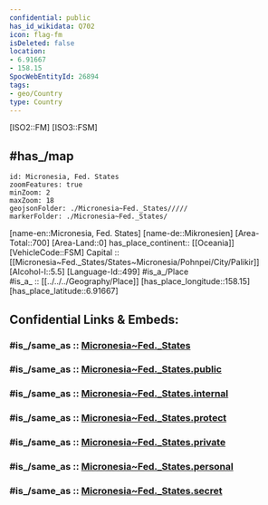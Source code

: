 ```yaml
---
confidential: public
has_id_wikidata: Q702
icon: flag-fm
isDeleted: false
location:
- 6.91667
- 158.15
SpocWebEntityId: 26894
tags:
- geo/Country
type: Country
---
```


[ISO2::FM] 
[ISO3::FSM]  

## #has_/map  




```leaflet
id: Micronesia, Fed. States
zoomFeatures: true 
minZoom: 2 
maxZoom: 18
geojsonFolder: ./Micronesia~Fed._States/////
markerFolder: ./Micronesia~Fed._States/
```

[name-en::Micronesia, Fed. States] 
[name-de::Mikronesien] 
[Area-Total::700] 
[Area-Land::0] 
has_place_continent:: [[Oceania]]  
[VehicleCode::FSM] 
Capital :: [[Micronesia~Fed._States/States~Micronesia/Pohnpei/City/Palikir]]  
[Alcohol-l::5.5] 
[Language-Id::499] 
#is_a_/Place  
#is_a_ :: [[../../../Geography/Place]] 
[has_place_longitude::158.15] 
[has_place_latitude::6.91667] 


## Confidential Links & Embeds: 

### #is_/same_as :: [Micronesia~Fed._States](/_Standards/Earth/Continent/Australasia/Micronesia/Micronesia~Fed._States.md) 

### #is_/same_as :: [Micronesia~Fed._States.public](/_public/Earth/Continent/Australasia/Micronesia/Micronesia~Fed._States.public.md) 

### #is_/same_as :: [Micronesia~Fed._States.internal](/_internal/Earth/Continent/Australasia/Micronesia/Micronesia~Fed._States.internal.md) 

### #is_/same_as :: [Micronesia~Fed._States.protect](/_protect/Earth/Continent/Australasia/Micronesia/Micronesia~Fed._States.protect.md) 

### #is_/same_as :: [Micronesia~Fed._States.private](/_private/Earth/Continent/Australasia/Micronesia/Micronesia~Fed._States.private.md) 

### #is_/same_as :: [Micronesia~Fed._States.personal](/_personal/Earth/Continent/Australasia/Micronesia/Micronesia~Fed._States.personal.md) 

### #is_/same_as :: [Micronesia~Fed._States.secret](/_secret/Earth/Continent/Australasia/Micronesia/Micronesia~Fed._States.secret.md)

